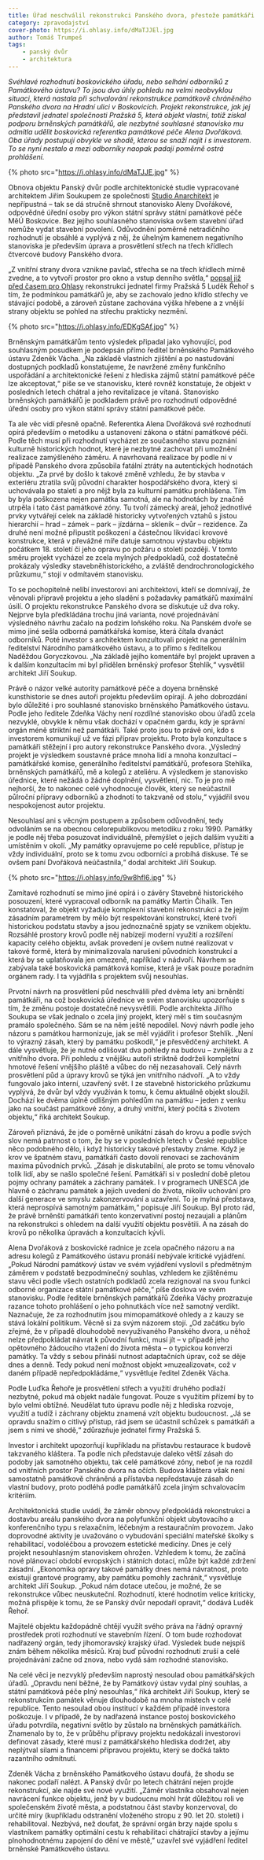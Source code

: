 ```yaml
---
title: Úřad neschválil rekonstrukci Panského dvora, přestože památkáři souhlasili
category: zpravodajství
cover-photo: https://i.ohlasy.info/dMaTJJEl.jpg
author: Tomáš Trumpeš
tags:
    - panský dvůr
    - architektura
---
```


*Svéhlavé rozhodnutí boskovického úřadu, nebo selhání odborníků z Památkového ústavu? To jsou dva úhly pohledu na velmi neobvyklou situaci, která nastala při schvalování rekonstrukce památkově chráněného Panského dvora na Hradní ulici v Boskovicích. Projekt rekonstrukce, jak jej představil jednatel společnosti Pražská 5, která objekt vlastní, totiž získal podporu brněnských památkářů, ale nezbytné souhlasné stanovisko mu odmítla udělit boskovická referentka památkové péče Alena Dvořáková. Oba úřady postupují obvykle ve shodě, kterou se snaží najít i s investorem. To se nyní nestalo a mezi odborníky naopak padají poměrně ostrá prohlášení.*

{% photo src="https://i.ohlasy.info/dMaTJJE.jpg" %}

Obnova objektu Panský dvůr podle architektonické studie vypracované architektem Jiřím Soukupem ze společnosti [Studio Anarchitekt](http://www.anarchitekt.cz/) je nepřípustná – tak se dá stručně shrnout stanovisko Aleny Dvořákové, odpovědné úřední osoby pro výkon státní správy státní památkové péče MěÚ Boskovice. Bez jejího souhlasného stanoviska ovšem stavební úřad nemůže vydat stavební povolení. Odůvodnění poměrně netradičního rozhodnutí je obsáhlé a vyplývá z něj, že úhelným kamenem negativního stanoviska je především úprava a prosvětlení střech na třech křídlech čtvercové budovy Panského dvora. 

„Z vnitřní strany dvora vznikne pavlač, střecha se na třech křídlech mírně zvedne, a to vytvoří prostor pro okno a vstup denního světla,“ [popsal již před časem pro Ohlasy](/clanky/2015/03/rekonstrukce-panskeho-dvora.html) rekonstrukci jednatel firmy Pražská 5 Luděk Řehoř s tím, že podmínkou památkářů je, aby se zachovalo jedno křídlo střechy ve stávající podobě, a zároveň zůstane zachována výška hřebene a z vnější strany objektu se pohled na střechu prakticky nezmění.

{% photo src="https://i.ohlasy.info/EDKgSAf.jpg" %}

Brněnským památkářům tento výsledek připadal jako vyhovující, pod souhlasným posudkem je podepsán přímo ředitel brněnského Památkového ústavu Zdeněk Vácha. „Na základě vlastních zjištění a po nastudování dostupných podkladů konstatujeme, že navržené změny funkčního uspořádání a architektonické řešení z hlediska zájmů státní památkové péče lze akceptovat,“ píše se ve stanovisku, které rovněž konstatuje, že objekt v posledních letech chátral a jeho revitalizace je vítaná. Stanovisko brněnských památkářů je podkladem právě pro rozhodnutí odpovědné úřední osoby pro výkon státní správy státní památkové péče. 

Ta ale věc vidí přesně opačně. Referentka Alena Dvořáková své rozhodnutí opírá především o metodiku a ustanovení zákona o státní památkové péči. Podle těch musí při rozhodnutí vycházet ze současného stavu poznání kulturně historických hodnot, které je nezbytné zachovat při umožnění realizace zamýšleného záměru. A navrhovaná realizace by podle ní v případě Panského dvora způsobila fatální ztráty na autentických hodnotách objektu. „Za prvé by došlo k takové změně vzhledu, že by stavba v exteriéru ztratila svůj původní charakter hospodářského dvora, který si uchovávala po staletí a pro nějž byla za kulturní památku prohlášena. Tím by byla poškozena nejen památka samotná, ale na hodnotách by značně utrpěla i tato část památkové zóny. Tu tvoří zámecký areál, jehož jednotlivé prvky vytvářejí celek na základě historicky vytvořených vztahů s jistou hierarchií – hrad – zámek – park – jízdárna – skleník – dvůr – rezidence. Za druhé není možné připustit poškození a částečnou likvidaci krovové konstrukce, která v převážné míře datuje samotnou výstavbu objektu počátkem 18. století či jeho opravu po požáru o století později. V tomto směru projekt vycházel ze zcela mylných předpokladů, což dostatečně prokázaly výsledky stavebněhistorického, a zvláště dendrochronologického průzkumu,“ stojí v odmítavém stanovisku.

To se pochopitelně nelíbí investorovi ani architektovi, kteří se domnívají, že věnovali přípravě projektu a jeho sladění s požadavky památkářů maximální úsilí. O projektu rekonstrukce Panského dvora se diskutuje už dva roky. Nejprve byla předkládána trochu jiná varianta, nové projednávání výsledného návrhu začalo na podzim loňského roku. Na Panském dvoře se mimo jiné sešla odborná památkářská komise, která čítala dvanáct odborníků. Poté investor s architektem konzultovali projekt na generálním ředitelství Národního památkového ústavu, a to přímo s ředitelkou Naděždou Goryczkovou. „Na základě jejího komentáře byl projekt upraven a k dalším konzultacím mi byl přidělen brněnský profesor Stehlík,“ vysvětlil architekt Jiří Soukup.

Právě o názor velké autority památkové péče a doyena brněnské kunsthistorie se dnes autoři projektu především opírají. A jeho dobrozdání bylo důležité i pro souhlasné stanovisko brněnského Památkového ústavu. Podle jeho ředitele Zdeňka Váchy není rozdílné stanovisko obou úřadů zcela nezvyklé, obvykle k němu však dochází v opačném gardu, kdy je správní orgán méně striktní než památkáři. Také proto jsou to právě oni, kdo s investorem komunikují už ve fázi příprav projektu. Proto byla konzultace s památkáři stěžejní i pro autory rekonstrukce Panského dvora. „Výsledný projekt je výsledkem soustavné práce mnoha lidí a mnoha konzultací – památkářské komise, generálního ředitelství památkářů, profesora Stehlíka, brněnských památkářů, mě a kolegů z ateliéru. A výsledkem je stanovisko úřednice, které nežádá o žádné doplnění, vysvětlení, nic. To je pro mě nejhorší, že to nakonec celé vyhodnocuje člověk, který se neúčastnil půlroční přípravy odborníků a zhodnotí to takzvaně od stolu,“ vyjádřil svou nespokojenost autor projektu.

Nesouhlasí ani s věcným postupem a způsobem odůvodnění, tedy odvoláním se na obecnou celorepublikovou metodiku z roku 1990. Památky je podle něj třeba posuzovat individuálně, přemýšlet o jejich dalším využití a umístěním v okolí. „My památky opravujeme po celé republice, přístup je vždy individuální, proto se k tomu zvou odborníci a probíhá diskuse. Té se ovšem paní Dvořáková neúčastnila,“ dodal architekt Jiří Soukup.

{% photo src="https://i.ohlasy.info/9w8hfI6.jpg" %}

Zamítavé rozhodnutí se mimo jiné opírá i o závěry Stavebně historického posouzení, které vypracoval odborník na památky Martin Čihalík. Ten konstatoval, že objekt vyžaduje komplexní stavební rekonstrukci a že jejím zásadním parametrem by mělo být respektování konstrukcí, které tvoří historickou podstatu stavby a jsou jednoznačně spjaty se vznikem objektu. Rozsáhlé prostory krovů podle něj nabízejí moderní využití a rozšíření kapacity celého objektu, avšak provedení je ovšem nutné realizovat v takové formě, která by minimalizovala narušení původních konstrukcí a která by se uplatňovala jen omezeně, například v nádvoří. Návrhem se zabývala také boskovická památková komise, která je však pouze poradním orgánem rady. I ta vyjádřila s projektem svůj nesouhlas.

Prvotní návrh na prosvětlení půd neschválili před dvěma lety ani brněnští památkáři, na což boskovická úřednice ve svém stanovisku upozorňuje s tím, že změnu postoje dostatečně nevysvětlili. Podle architekta Jiřího Soukupa se však jednalo o zcela jiný projekt, který měl s tím současným pramálo společného. Sám se na něm ještě nepodílel. Nový návrh podle jeho názoru s památkou harmonizuje, jak se měl vyjádřit i profesor Stehlík. „Není to výrazný zásah, který by památku poškodil,“ je přesvědčený architekt. A dále vysvětluje, že je nutné odlišovat dva pohledy na budovu – zvnějšku a z vnitřního dvora. Při pohledu z vnějšku autoři striktně dodrželi kompletní hmotové řešení vnějšího pláště a vůbec do něj nezasahovali. Celý návrh prosvětlení půd a úpravy krovů se týká jen vnitřního nádvoří. „A to vždy fungovalo jako interní, uzavřený svět. I ze stavebně historického průzkumu vyplývá, že dvůr byl vždy využíván k tomu, k čemu aktuálně objekt sloužil. Dochází ke dvěma úplně odlišným pohledům na památku – jeden z venku jako na součást památkové zóny, a druhý vnitřní, který počítá s životem objektu,“ říká architekt Soukup.

Zároveň přiznává, že jde o poměrně unikátní zásah do krovu a podle svých slov nemá patrnost o tom, že by se v posledních letech v České republice něco podobného dělo, i když historicky takové přestavby známe. Když je krov ve špatném stavu, památkáři často dovolí renovaci se zachováním maxima původních prvků. „Zásah je diskutabilní, ale proto se tomu věnovalo tolik lidí, aby se našlo společné řešení. Památkáři si v poslední době pletou pojmy ochrany památek a záchrany památek. I v programech UNESCA jde hlavně o záchranu památek a jejich uvedení do života, nikoliv uchování pro další generace ve smyslu zakonzervování a uzavření. To je mylná představa, která neprospívá samotným památkám,“ popisuje Jiří Soukup. Byl proto rád, že právě brněnští památkáři tento konzervativní postoj nezaujali a plánům na rekonstrukci s ohledem na další využití objektu posvětili. A na zásah do krovů po několika úpravách a konzultacích kývli.

Alena Dvořáková z boskovické radnice je zcela opačného názoru a na adresu kolegů z Památkového ústavu pronáší nebývale kritické vyjádření. „Pokud Národní památkový ústav ve svém vyjádření vyslovil s předmětným záměrem v podstatě bezpodmínečný souhlas, vzhledem ke zjištěnému stavu věci podle všech ostatních podkladů zcela rezignoval na svou funkci odborné organizace státní památkové péče,“ píše doslova ve svém stanovisku. Podle ředitele brněnských památkářů Zdeňka Váchy prozrazuje razance tohoto prohlášení o jeho pohnutkách více než samotný verdikt. Naznačuje, že za rozhodnutím jsou mimopamátkové ohledy a z kauzy se stává lokální politikum. Věcně si za svým názorem stojí. „Od začátku bylo zřejmé, že v případě dlouhodobě nevyužívaného Panského dvora, u něhož nelze předpokládat návrat k původní funkci, musí jít – v případě jeho opětovného žádoucího vtažení do života města – o typickou konverzi památky. Ta vždy s sebou přináší nutnost adaptačních úprav, což se děje dnes a denně. Tedy pokud není možnost objekt »muzealizovat«, což v daném případě nepředpokládáme,“ vysvětluje ředitel Zdeněk Vácha.

Podle Luďka Řehoře je prosvětlení střech a využití druhého podlaží nezbytné, pokud má objekt nadále fungovat. Pouze s využitím přízemí by to bylo velmi obtížné. Neudělat tuto úpravu podle něj z hlediska rozvoje, využití a tudíž i záchrany objektu znamená vzít objektu budoucnost. „Já se opravdu snažím o citlivý přístup, rád jsem se účastnil schůzek s památkáři a jsem s nimi ve shodě,“ zdůrazňuje jednatel firmy Pražská 5.

Investor i architekt upozorňují kupříkladu na přístavbu restaurace k budově takzvaného kláštera. Ta podle nich představuje daleko větší zásah do podoby jak samotného objektu, tak celé památkové zóny, neboť je na rozdíl od vnitřních prostor Panského dvora na očích. Budova kláštera však není samostatně památkově chráněná a přístavba nepředstavuje zásah do vlastní budovy, proto podléhá podle památkářů zcela jiným schvalovacím kritériím.

Architektonická studie uvádí, že záměr obnovy předpokládá rekonstrukci a dostavbu areálu panského dvora na polyfunkční objekt ubytovacího a konferenčního typu s relaxačním, léčebným a restauračním provozem. Jako doprovodné aktivity je uvažováno o vybudování speciální mateřské školky s rehabilitací, vodoléčbou a provozem estetické medicíny. Dnes je celý projekt nesouhlasným stanoviskem ohrožen. Vzhledem k tomu, že začíná nové plánovací období evropských i státních dotací, může být každé zdržení zásadní. „Ekonomika opravy takové památky dnes nemá návratnost, proto existují grantové programy, aby památku pomohly zachránit,“ vysvětluje architekt Jiří Soukup. „Pokud nám dotace utečou, je možné, že se rekonstrukce vůbec neuskuteční. Rozhodnutí, které hodnotím velice kriticky, možná přispěje k tomu, že se Panský dvůr nepodaří opravit,“ dodává Luděk Řehoř.

Majitelé objektu každopádně chtějí využít svého práva na řádný opravný prostředek proti rozhodnutí ve stavebním řízení. O tom bude rozhodovat nadřazený orgán, tedy jihomoravský krajský úřad. Výsledek bude nejspíš znám během několika měsíců. Kraj buď původní rozhodnutí zruší a celé projednávání začne od znova, nebo vydá sám rozhodné stanovisko.

Na celé věci je nezvyklý především naprostý nesoulad obou památkářských úřadů. „Opravdu není běžné, že by Památkový ústav vydal plný souhlas, a státní památková péče plný nesouhlas,“ říká architekt Jiří Soukup, který se rekonstrukcím památek věnuje dlouhodobě na mnoha místech v celé republice. Tento nesoulad obou institucí v každém případě investora poškozuje. I v případě, že by nadřazená instance postoj boskovického úřadu potvrdila, negativní světlo by zůstalo na brněnských památkářích. Znamenalo by to, že v průběhu přípravy projektu nedokázali investorovi definovat zásady, které musí z památkářského hlediska dodržet, aby neplýtval silami a financemi přípravou projektu, který se dočká takto razantního odmítnutí.

Zdeněk Vácha z brněnského Památkového ústavu doufá, že shodu se nakonec podaří nalézt. A Panský dvůr po letech chátrání nejen projde rekonstrukcí, ale najde své nové využití. „Záměr vlastníka obsahoval nejen navrácení funkce objektu, jenž by v budoucnu mohl hrát důležitou roli ve společenském životě města, a podstatnou část stavby konzervoval, do určité míry (kupříkladu odstranění vloženého stropu z 90. let 20. století) i rehabilitoval. Nezbývá, než doufat, že správní orgán brzy najde spolu s vlastníkem památky optimální cestu k rehabilitaci chátrající stavby a jejímu plnohodnotnému zapojení do dění ve městě,” uzavřel své vyjádření ředitel brněnské Památkového ústavu.
